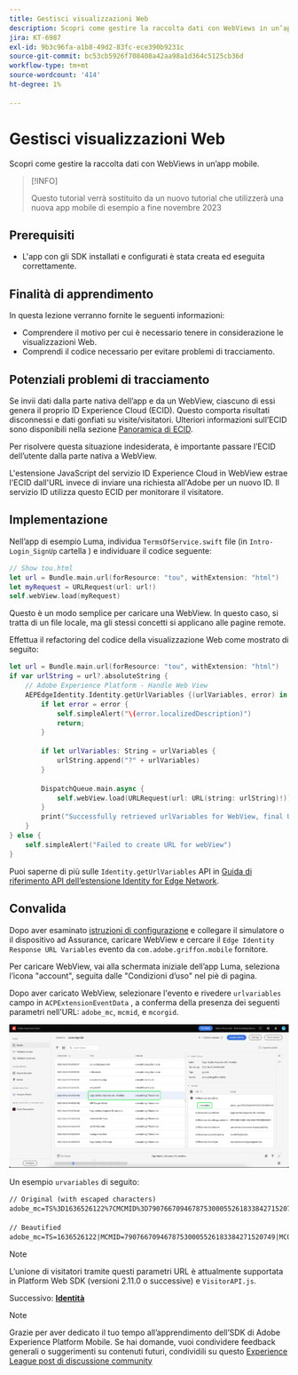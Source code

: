 ```yaml
---
title: Gestisci visualizzazioni Web
description: Scopri come gestire la raccolta dati con WebViews in un’app mobile.
jira: KT-6987
exl-id: 9b3c96fa-a1b8-49d2-83fc-ece390b9231c
source-git-commit: bc53cb5926f708408a42aa98a1d364c5125cb36d
workflow-type: tm+mt
source-wordcount: '414'
ht-degree: 1%

---
```


# Gestisci visualizzazioni Web

Scopri come gestire la raccolta dati con WebViews in un’app mobile.

>[!INFO]
>
> Questo tutorial verrà sostituito da un nuovo tutorial che utilizzerà una nuova app mobile di esempio a fine novembre 2023

## Prerequisiti

* L&#39;app con gli SDK installati e configurati è stata creata ed eseguita correttamente.

## Finalità di apprendimento

In questa lezione verranno fornite le seguenti informazioni:

* Comprendere il motivo per cui è necessario tenere in considerazione le visualizzazioni Web.
* Comprendi il codice necessario per evitare problemi di tracciamento.

## Potenziali problemi di tracciamento

Se invii dati dalla parte nativa dell’app e da un WebView, ciascuno di essi genera il proprio ID Experience Cloud (ECID). Questo comporta risultati disconnessi e dati gonfiati su visite/visitatori. Ulteriori informazioni sull’ECID sono disponibili nella sezione [Panoramica di ECID](https://experienceleague.adobe.com/docs/experience-platform/identity/ecid.html?lang=en).

Per risolvere questa situazione indesiderata, è importante passare l’ECID dell’utente dalla parte nativa a WebView.

L&#39;estensione JavaScript del servizio ID Experience Cloud in WebView estrae l&#39;ECID dall&#39;URL invece di inviare una richiesta all&#39;Adobe per un nuovo ID. Il servizio ID utilizza questo ECID per monitorare il visitatore.

## Implementazione

Nell’app di esempio Luma, individua `TermsOfService.swift` file (in `Intro-Login_SignUp` cartella ) e individuare il codice seguente:

```swift
// Show tou.html
let url = Bundle.main.url(forResource: "tou", withExtension: "html")
let myRequest = URLRequest(url: url!)
self.webView.load(myRequest)
```

Questo è un modo semplice per caricare una WebView. In questo caso, si tratta di un file locale, ma gli stessi concetti si applicano alle pagine remote.

Effettua il refactoring del codice della visualizzazione Web come mostrato di seguito:

```swift
let url = Bundle.main.url(forResource: "tou", withExtension: "html")
if var urlString = url?.absoluteString {
    // Adobe Experience Platform - Handle Web View
    AEPEdgeIdentity.Identity.getUrlVariables {(urlVariables, error) in
        if let error = error {
            self.simpleAlert("\(error.localizedDescription)")
            return;
        }

        if let urlVariables: String = urlVariables {
            urlString.append("?" + urlVariables)
        }

        DispatchQueue.main.async {
            self.webView.load(URLRequest(url: URL(string: urlString)!))
        }
        print("Successfully retrieved urlVariables for WebView, final URL: \(urlString)")
    }
} else {
    self.simpleAlert("Failed to create URL for webView")
}
```

Puoi saperne di più sulle `Identity.getUrlVariables` API in [Guida di riferimento API dell’estensione Identity for Edge Network](https://developer.adobe.com/client-sdks/documentation/identity-for-edge-network/api-reference/#geturlvariables).

## Convalida

Dopo aver esaminato [istruzioni di configurazione](assurance.md) e collegare il simulatore o il dispositivo ad Assurance, caricare WebView e cercare il `Edge Identity Response URL Variables` evento da `com.adobe.griffon.mobile` fornitore.

Per caricare WebView, vai alla schermata iniziale dell’app Luma, seleziona l’icona &quot;account&quot;, seguita dalle &quot;Condizioni d’uso&quot; nel piè di pagina.

Dopo aver caricato WebView, selezionare l&#39;evento e rivedere `urlvariables` campo in `ACPExtensionEventData` , a conferma della presenza dei seguenti parametri nell&#39;URL: `adobe_mc`, `mcmid`, e `mcorgid`.

![convalida webview](assets/mobile-webview-validation.png)

Un esempio `urvariables` di seguito:

```html
// Original (with escaped characters)
adobe_mc=TS%3D1636526122%7CMCMID%3D79076670946787530005526183384271520749%7CMCORGID%3D7ABB3E6A5A7491460A495D61%40AdobeOrg

// Beautified
adobe_mc=TS=1636526122|MCMID=79076670946787530005526183384271520749|MCORGID=7ABB3E6A5A7491460A495D61@AdobeOrg
```

>[!NOTE]
>
>L’unione di visitatori tramite questi parametri URL è attualmente supportata in Platform Web SDK (versioni 2.11.0 o successive) e `VisitorAPI.js`.


Successivo: **[Identità](identity.md)**

>[!NOTE]
>
>Grazie per aver dedicato il tuo tempo all’apprendimento dell’SDK di Adobe Experience Platform Mobile. Se hai domande, vuoi condividere feedback generali o suggerimenti su contenuti futuri, condividili su questo [Experience League post di discussione community](https://experienceleaguecommunities.adobe.com/t5/adobe-experience-platform-data/tutorial-discussion-implement-adobe-experience-cloud-in-mobile/td-p/443796)